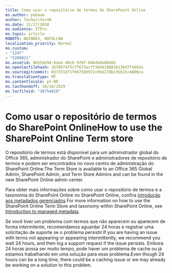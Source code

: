 ```yaml
---
title: Como usar o repositório de termos do SharePoint Online
ms.author: pebaum
author: Techwriter40
ms.date: 12/17/2018
ms.audience: ITPro
ms.topic: article
ROBOTS: NOINDEX, NOFOLLOW
localization_priority: Normal
ms.custom:
- "1247"
- "5200021"
ms.assetid: 9b55de94-8aee-40cb-970f-046de0a80e6b
ms.openlocfilehash: 2b785f475c7f673acff3dd419883b136d7feb92e
ms.sourcegitcommit: 037331d71f06750d972c0b6278b23bb15c4806ca
ms.translationtype: MT
ms.contentlocale: pt-BR
ms.lasthandoff: 10/18/2019
ms.locfileid: "36754828"
---
```

# <a name="how-to-use-the-sharepoint-online-term-store"></a><span data-ttu-id="f0fa2-102">Como usar o repositório de termos do SharePoint Online</span><span class="sxs-lookup"><span data-stu-id="f0fa2-102">How to use the SharePoint Online Term store</span></span>

<span data-ttu-id="f0fa2-103">O repositório de termos está disponível para um administrador global do Office 365, administrador do SharePoint e administradores de repositório de termos e podem ser encontrados no novo centro de administração do SharePoint Online.</span><span class="sxs-lookup"><span data-stu-id="f0fa2-103">The Term Store is available to an Office 365 Global Admin, SharePoint Admin, and Term Store Admins and can be found in the new SharePoint Online admin center.</span></span>
  
<span data-ttu-id="f0fa2-104">Para obter mais informações sobre como usar o repositório de termos e a taxonomia do SharePoint Online no SharePoint Online, confira [introdução aos metadados gerenciados](https://go.microsoft.com/fwlink/?linkid=2044674&amp;clcid=0x409).</span><span class="sxs-lookup"><span data-stu-id="f0fa2-104">For more information on how to use the SharePoint Online Term Store and taxonomy within SharePoint Online, see [Introduction to managed metadata](https://go.microsoft.com/fwlink/?linkid=2044674&amp;clcid=0x409).</span></span>
  
<span data-ttu-id="f0fa2-105">Se você tiver um problema com termos que não aparecem ou aparecem de forma intermitente, recomendamos aguardar 24 horas e registrar uma solicitação de suporte se o problema persistir.</span><span class="sxs-lookup"><span data-stu-id="f0fa2-105">If you are having an issue with terms not appearing or appearing intermittently, we recommend you wait 24 hours, and then log a support request if the issue persists.</span></span> <span data-ttu-id="f0fa2-106">Embora 24 horas possa ser muito tempo, pode haver um problema de cache ou já estamos trabalhando em uma solução para esse problema.</span><span class="sxs-lookup"><span data-stu-id="f0fa2-106">Even though 24 hours can be a long time, there could be a caching issue or we may already be working on a solution to this problem.</span></span>
  